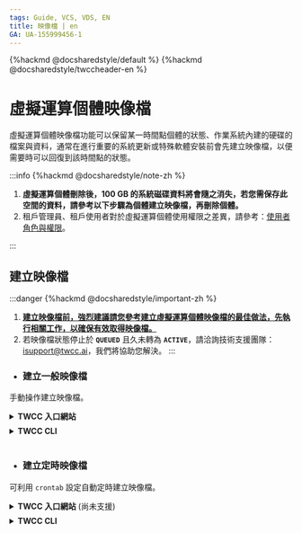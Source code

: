```yaml
---
tags: Guide, VCS, VDS, EN
title: 映像檔 | en
GA: UA-155999456-1
---
```



{%hackmd @docsharedstyle/default %}
{%hackmd @docsharedstyle/twccheader-en %}

# 虛擬運算個體映像檔

虛擬運算個體映像檔功能可以保留某一時間點個體的狀態、作業系統內建的硬碟的檔案與資料，通常在進行重要的系統更新或特殊軟體安裝前會先建立映像檔，以便需要時可以回復到該時間點的狀態。

:::info
{%hackmd @docsharedstyle/note-zh %}
1. **虛擬運算個體刪除後，100 GB 的系統磁碟資料將會隨之消失，若您需保存此空間的資料，請參考以下步驟為個體建立映像檔，再刪除個體。**
2. 租戶管理員、租戶使用者對於虛擬運算個體使用權限之差異，請參考：[<ins>使用者角色與權限</ins>](https://man.twcc.ai/@twccdocs/role-main-zh/https%3A%2F%2Fman.twcc.ai%2F%40twccdocs%2Frole-compute-zh#虛擬運算服務)。

:::

## 建立映像檔

:::danger
{%hackmd @docsharedstyle/important-zh %}
1. <ins>**建立映像檔前，強烈建議請您參考[建立虛擬運算個體映像檔的最佳做法](https://man.twcc.ai/@twccdocs/guide-vcs-snapshot-best-practice-zh)，先執行相關工作，以確保有效取得映像檔。**</ins>
2. 若映像檔狀態停止於 **`QUEUED`** 且久未轉為 **`ACTIVE`**，請洽詢技術支援團隊：<a href="mailto:isupport@twcc.ai">isupport@twcc.ai</a>，我們將協助您解決。
:::

- ### 建立一般映像檔

手動操作建立映像檔。

<!-- 1 start -->

<details class="docspoiler">

<summary><b>TWCC 入口網站</b></summary>

<br>

* 進入虛擬運算個體管理頁面，點選欲建立映像檔的個體列表，進入該個體的詳細資料頁面，並點擊「**映像檔**」。

![](https://cos.twcc.ai/SYS-MANUAL/uploads/upload_3c70e745f4052b117875a81aa2909ea4.png)


* 確認視窗提示的資訊，並輸入映像檔的名稱、描述後按「**確定**」。
* 建立映像檔需數分鐘，等待「**系統需求處理中...**」提示消失後，即可繼續進行其他工作。

![](https://cos.twcc.ai/SYS-MANUAL/uploads/upload_ed2e50a4cd9980029e9dd4d291761ede.png)

* 頁面跳轉至虛擬運算個體映像檔管理頁，並等映像檔狀態由 **`QUEUED`** > **`SAVING`**  > 最後變為 **`ACTIVE`** 後即可使用。

![](https://cos.twcc.ai/SYS-MANUAL/uploads/upload_e1a78aa185d26f10ab476109712e155a.png)


</details>

<!-- Space -->

<div style="height:8px"></div>

<!-- 2. start -->

<details class="docspoiler">

<summary><b>TWCC CLI</b></summary>

<br>

### 指令

```bash
$ twccli mk vcs -s    # 個體 ID  
                -snap # 建立映像檔
```

:::info
{%hackmd @twccdocs/cli-parameter-note-zh %}
:::

### 範例

- 為 ID 為 **`918628`** 的虛擬運算個體建立映像檔
```bash
$ twccli mk vcs -s 918628 -snap
```

</details>

<br>

- ### 建立定時映像檔

可利用 `crontab` 設定自動定時建立映像檔。

<!-- 1 start -->

<details class="docspoiler">

<summary><b>TWCC 入口網站</b> (尚未支援) </summary>

<br>


</details>

<!-- Space -->

<div style="height:8px"></div>

<!-- 2. start -->

<details class="docspoiler">

<summary><b>TWCC CLI</b></summary>

<br>

- 使用 `crontab -e` 進行設定，相關使用功能請參照 [<ins>CronHowTo</ins>](https://help.ubuntu.com/community/CronHowto)。
![](https://i.imgur.com/1zRke01.png)

- 指定任意時間進行快照工作，在此為範例為==午夜 01:01==。
![](https://i.imgur.com/WWwg1ZJ.png)


</details>

<br>
